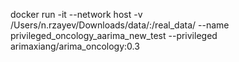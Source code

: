  docker run -it --network host -v /Users/n.rzayev/Downloads/data/:/real_data/ --name privileged_oncology_aarima_new_test --privileged arimaxiang/arima_oncology:0.3
